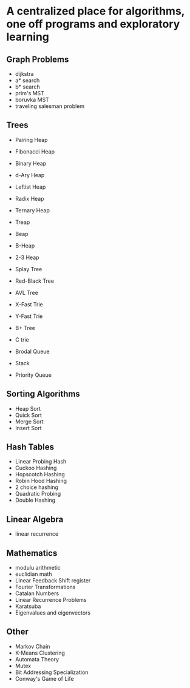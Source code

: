 # A centralized place for algorithms, one off programs and exploratory learning

## Graph Problems

* dijkstra
* a* search
* b* search
* prim's MST
* boruvka MST
* traveling salesman problem

## Trees

* Pairing Heap
* Fibonacci Heap
* Binary Heap
* d-Ary Heap
* Leftist Heap
* Radix Heap   
* Ternary Heap
* Treap
* Beap
* B-Heap
* 2-3 Heap

* Splay Tree
* Red-Black Tree
* AVL Tree
* X-Fast Trie
* Y-Fast Trie
* B+ Tree
* C trie

* Brodal Queue
* Stack 
* Priority Queue

## Sorting Algorithms

* Heap Sort
* Quick Sort
* Merge Sort
* Insert Sort

## Hash Tables

* Linear Probing Hash
* Cuckoo Hashing
* Hopscotch Hashing
* Robin Hood Hashing
* 2 choice hashing
* Quadratic Probing 
* Double Hashing

## Linear Algebra

* linear recurrence

## Mathematics

* modulu arithmetic
* euclidian math
* Linear Feedback Shift register
* Fourier Transformations
* Catalan Numbers
* Linear Recurrence Problems
* Karatsuba 
* Eigenvalues and eigenvectors


## Other

* Markov Chain
* K-Means Clustering
* Automata Theory
* Mutex
* Bit Addressing Specialization
* Conway's Game of Life
